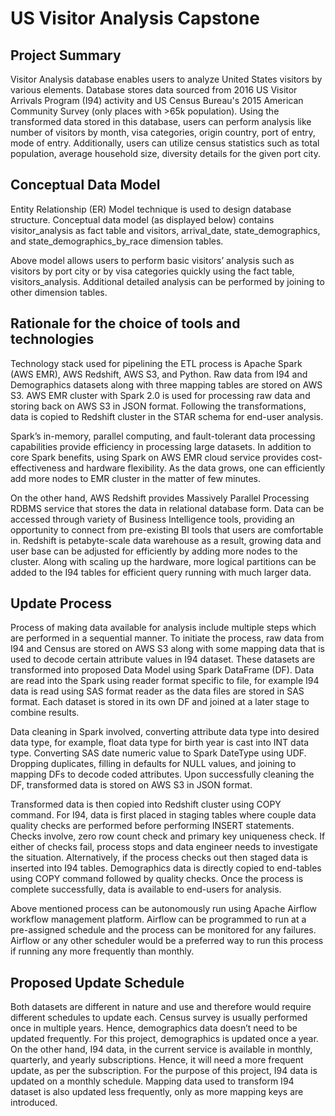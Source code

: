 # **US Visitor Analysis Capstone**
## **Project Summary**
Visitor Analysis database enables users to analyze United States visitors by various elements. Database stores data sourced from 2016 US Visitor Arrivals Program (I94) activity and US Census Bureau's 2015 American Community Survey (only places with >65k population). Using the transformed data stored in this database, users can perform analysis like number of visitors by month, visa categories, origin country, port of entry, mode of entry. Additionally, users can utilize census statistics such as total population, average household size, diversity details for the given port city.

## **Conceptual Data Model**
Entity Relationship (ER) Model technique is used to design database structure. Conceptual data model (as displayed below) contains visitor_analysis as fact table and visitors, arrival_date, state_demographics, and state_demographics_by_race dimension tables. 

<INSERT PIC>

Above model allows users to perform basic visitors’ analysis such as visitors by port city or by visa categories quickly using the fact table, visitors_analysis. Additional detailed analysis can be performed by joining to other dimension tables.

## **Rationale for the choice of tools and technologies**
Technology stack used for pipelining the ETL process is Apache Spark (AWS EMR), AWS Redshift, AWS S3, and Python. Raw data from I94 and Demographics datasets along with three mapping tables are stored on AWS S3. AWS EMR cluster with Spark 2.0 is used for processing raw data and storing back on AWS S3 in JSON format. Following the transformations, data is copied to Redshift cluster in the STAR schema for end-user analysis. 

Spark’s in-memory, parallel computing, and fault-tolerant data processing capabilities provide efficiency in processing large datasets. In addition to core Spark benefits, using Spark on AWS EMR cloud service provides cost-effectiveness and hardware flexibility. As the data grows, one can efficiently add more nodes to EMR cluster in the matter of few minutes.

On the other hand, AWS Redshift provides Massively Parallel Processing RDBMS service that stores the data in relational database form. Data can be accessed through variety of Business Intelligence tools, providing an opportunity to connect from pre-existing BI tools that users are comfortable in. Redshift is petabyte-scale data warehouse as a result, growing data and user base can be adjusted for efficiently by adding more nodes to the cluster. Along with scaling up the hardware, more logical partitions can be added to the I94 tables for efficient query running with much larger data. 

## **Update Process**
Process of making data available for analysis include multiple steps which are performed in a sequential manner. To initiate the process, raw data from I94 and Census are stored on AWS S3 along with some mapping data that is used to decode certain attribute values in I94 dataset. These datasets are transformed into proposed Data Model using Spark DataFrame (DF). Data are read into the Spark using reader format specific to file, for example I94 data is read using SAS format reader as the data files are stored in SAS format. Each dataset is stored in its own DF and joined at a later stage to combine results.

Data cleaning in Spark involved, converting attribute data type into desired data type, for example, float data type for birth year is cast into INT data type. Converting SAS date numeric value to Spark DateType using UDF. Dropping duplicates, filling in defaults for NULL values, and joining to mapping DFs to decode coded attributes. Upon successfully cleaning the DF, transformed data is stored on AWS S3 in JSON format.

Transformed data is then copied into Redshift cluster using COPY command. For I94, data is first placed in staging tables where couple data quality checks are performed before performing INSERT statements. Checks involve, zero row count check and primary key uniqueness check. If either of checks fail, process stops and data engineer needs to investigate the situation. Alternatively, if the process checks out then staged data is inserted into I94 tables. Demographics data is directly copied to end-tables using COPY command followed by quality checks. Once the process is complete successfully, data is available to end-users for analysis.

Above mentioned process can be autonomously run using Apache Airflow workflow management platform. Airflow can be programmed to run at a pre-assigned schedule and the process can be monitored for any failures. Airflow or any other scheduler would be a preferred way to run this process if running any more frequently than monthly.

## **Proposed Update Schedule**
Both datasets are different in nature and use and therefore would require different schedules to update each. Census survey is usually performed once in multiple years. Hence, demographics data doesn’t need to be updated frequently. For this project, demographics is updated once a year. On the other hand, I94 data, in the current service is available in monthly, quarterly, and yearly subscriptions. Hence, it will need a more frequent update, as per the subscription. For the purpose of this project, I94 data is updated on a monthly schedule. Mapping data used to transform I94 dataset is also updated less frequently, only as more mapping keys are introduced. 
